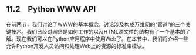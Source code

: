    

## 11.2　Python WWW API

在前两节，我们讨论了WWW的基本概念，讨论涉及构成万维网的“管道”的三个关键技术。我们已经对网络是如何工作的以及HTML源文件的结构有了一个基本的了解。现在我们可以在Python应用程序中使用Web了。在本节中，我们将介绍一些允许Python开发人员访问和处理Web上的资源的标准库模块。
